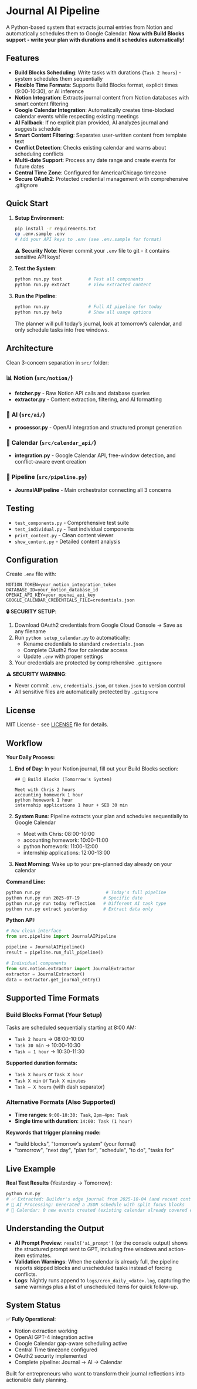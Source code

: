 # Journal AI Pipeline

A Python-based system that extracts journal entries from Notion and automatically schedules them to Google Calendar. **Now with Build Blocks support - write your plan with durations and it schedules automatically!**

## Features

- **Build Blocks Scheduling**: Write tasks with durations (`Task 2 hours`) - system schedules them sequentially
- **Flexible Time Formats**: Supports Build Blocks format, explicit times (9:00-10:30), or AI inference
- **Notion Integration**: Extracts journal content from Notion databases with smart content filtering
- **Google Calendar Integration**: Automatically creates time-blocked calendar events while respecting existing meetings
- **AI Fallback**: If no explicit plan provided, AI analyzes journal and suggests schedule
- **Smart Content Filtering**: Separates user-written content from template text
- **Conflict Detection**: Checks existing calendar and warns about scheduling conflicts
- **Multi-date Support**: Process any date range and create events for future dates
- **Central Time Zone**: Configured for America/Chicago timezone
- **Secure OAuth2**: Protected credential management with comprehensive .gitignore

## Quick Start

1. **Setup Environment**:
   ```bash
   pip install -r requirements.txt
   cp .env.sample .env
   # Add your API keys to .env (see .env.sample for format)
   ```

   ⚠️ **Security Note**: Never commit your `.env` file to git - it contains sensitive API keys!

2. **Test the System**:
   ```bash
   python run.py test          # Test all components
   python run.py extract       # View extracted content
   ```

3. **Run the Pipeline**:
   ```bash
   python run.py               # Full AI pipeline for today
   python run.py help          # Show all usage options
   ```

   The planner will pull today’s journal, look at tomorrow’s calendar, and only schedule tasks into free windows.

## Architecture

Clean 3-concern separation in `src/` folder:

### 📊 **Notion** (`src/notion/`)
- **fetcher.py** - Raw Notion API calls and database queries
- **extractor.py** - Content extraction, filtering, and AI formatting

### 🤖 **AI** (`src/ai/`) 
- **processor.py** - OpenAI integration and structured prompt generation

### 📅 **Calendar** (`src/calendar_api/`)
- **integration.py** - Google Calendar API, free-window detection, and conflict-aware event creation

### 🔧 **Pipeline** (`src/pipeline.py`)
- **JournalAIPipeline** - Main orchestrator connecting all 3 concerns

## Testing

- `test_components.py` - Comprehensive test suite
- `test_individual.py` - Test individual components
- `print_content.py` - Clean content viewer
- `show_content.py` - Detailed content analysis

## Configuration

Create `.env` file with:
```
NOTION_TOKEN=your_notion_integration_token
DATABASE_ID=your_notion_database_id
OPENAI_API_KEY=your_openai_api_key
GOOGLE_CALENDAR_CREDENTIALS_FILE=credentials.json
```

**🔒 SECURITY SETUP**:
1. Download OAuth2 credentials from Google Cloud Console → Save as any filename
2. Run `python setup_calendar.py` to automatically:
   - Rename credentials to standard `credentials.json`
   - Complete OAuth2 flow for calendar access
   - Update `.env` with proper settings
3. Your credentials are protected by comprehensive `.gitignore`

**⚠️ SECURITY WARNING**: 
- Never commit `.env`, `credentials.json`, or `token.json` to version control
- All sensitive files are automatically protected by `.gitignore`

## License

MIT License - see [LICENSE](LICENSE) file for details.

## Workflow

**Your Daily Process:**

1. **End of Day**: In your Notion journal, fill out your Build Blocks section:
   ```
   ## 📅 Build Blocks (Tomorrow's System)

   Meet with Chris 2 hours
   accounting homework 1 hour
   python homework 1 hour
   internship applications 1 hour + SEO 30 min
   ```

2. **System Runs**: Pipeline extracts your plan and schedules sequentially to Google Calendar
   - Meet with Chris: 08:00-10:00
   - accounting homework: 10:00-11:00
   - python homework: 11:00-12:00
   - internship applications: 12:00-13:00

3. **Next Morning**: Wake up to your pre-planned day already on your calendar

**Command Line:**
```bash
python run.py                         # Today's full pipeline
python run.py run 2025-07-19         # Specific date
python run.py run today reflection   # Different AI task type
python run.py extract yesterday      # Extract data only
```

**Python API:**
```python
# New clean interface
from src.pipeline import JournalAIPipeline

pipeline = JournalAIPipeline()
result = pipeline.run_full_pipeline()

# Individual components
from src.notion.extractor import JournalExtractor
extractor = JournalExtractor()
data = extractor.get_journal_entry()
```

## Supported Time Formats

### Build Blocks Format (Your Setup)
Tasks are scheduled sequentially starting at 8:00 AM:
- `Task 2 hours` → 08:00-10:00
- `Task 30 min` → 10:00-10:30
- `Task — 1 hour` → 10:30-11:30

**Supported duration formats:**
- `Task X hours` or `Task X hour`
- `Task X min` or `Task X minutes`
- `Task — X hours` (with dash separator)

### Alternative Formats (Also Supported)
- **Time ranges**: `9:00-10:30: Task`, `2pm-4pm: Task`
- **Single time with duration**: `14:00: Task (1 hour)`

**Keywords that trigger planning mode:**
- "build blocks", "tomorrow's system" (your format)
- "tomorrow", "next day", "plan for", "schedule", "to do", "tasks for"

## Live Example

**Real Test Results** (Yesterday → Tomorrow):
```bash
python run.py
# ✅ Extracted: Builder's edge journal from 2025-10-04 (and recent context)
# 🤖 AI Processing: Generated a JSON schedule with split focus blocks
# 📅 Calendar: 0 new events created (existing calendar already covered every free window; warnings logged instead)
```

## Understanding the Output

- **AI Prompt Preview**: `result['ai_prompt']` (or the console output) shows the structured prompt sent to GPT, including free windows and action-item estimates.
- **Validation Warnings**: When the calendar is already full, the pipeline reports skipped blocks and unscheduled tasks instead of forcing conflicts.
- **Logs**: Nightly runs append to `logs/cron_daily_<date>.log`, capturing the same warnings plus a list of unscheduled items for quick follow-up.

## System Status

✅ **Fully Operational**:
- Notion extraction working
- OpenAI GPT-4 integration active  
- Google Calendar gap-aware scheduling active
- Central Time timezone configured
- OAuth2 security implemented
- Complete pipeline: Journal → AI → Calendar

Built for entrepreneurs who want to transform their journal reflections into actionable daily planning.
